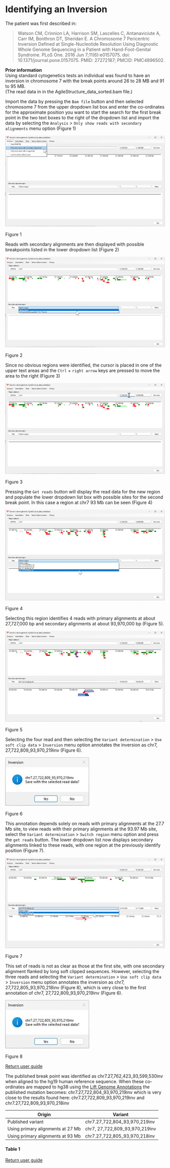 # Identifying an Inversion

The patient was first described in:   
> Watson CM, Crinnion LA, Harrison SM, Lascelles C, Antanaviciute A, Carr IM, Bonthron DT, Sheridan E. A Chromosome 7 Pericentric Inversion Defined at Single-Nucleotide Resolution Using Diagnostic Whole Genome Sequencing in a Patient with Hand-Foot-Genital Syndrome. PLoS One. 2016 Jun 7;11(6):e0157075. doi: 10.1371/journal.pone.0157075. PMID: 27272187; PMCID: PMC4896502.


__Prior information__  
Using standard cytogenetics tests an individual was found to have an inversion in chromosome 7 with the break points around 26 to 28 MB and 91 to 95 MB.  
(The read data in in the AgileStructure_data_sorted.bam file.)    

Import the data by pressing the ```Bam file``` button and then selected chromosome 7 from the upper dropdown list box and enter the co-ordinates for the approximate position you want to start the search for the first break point in the  two text boxes to the right of the dropdown list and import the data by selecting the ```Analysis``` > ```Only show reads with secondary alignments``` menu option (Figure 1)

![Figure 1](images/examples/figure1inv.jpg)

Figure 1

Reads with secondary alignments are then displayed with possible breakpoints listed in the lower dropdown list (Figure 2)

![Figure 2](images/examples/figure2inv.jpg)

Figure 2

Since no obvious regions were identified, the cursor is placed in one of the upper text areas and the ```Ctrl``` + ```right arrow``` keys are pressed to move the area to the right (Figure 3)

![Figure 3](images/examples/figure3inv.jpg)

Figure 3

Pressing the ```Get reads``` button will display the read data for the new region and populate the lower dropdown list box with possible sites for the second break point. In this case a region at chr7 93 Mb can be seen (Figure 4) 

![Figure 4](images/examples/figure4inv.jpg)

Figure 4

Selecting this region identifies 4 reads with primary alignments at about 27,727,000 bp and secondary alignments at about 93,970,000 bp (Figure 5).

![Figure 5](images/examples/figure5inv.jpg)

Figure 5

Selecting the four read and then selecting the  ```Variant determination``` > ```Use soft clip data``` > ```Inversion``` menu option annotates the inversion as chr7, 27,722,809_93,970,219inv (Figure 6).

![Figure 6](images/examples/figure6inv.jpg)

Figure 6

This annotation depends solely on reads with primary alignments at the 27.7 Mb site, to view reads with their primary alignments at the 93.97 Mb site, select the ```Variant determination``` > ```Switch region``` menu option and press the ```get reads``` button. The lower dropdown list now displays secondary alignments linked to these reads, with one region at the previously identify position (Figure 7).  

![Figure 7](images/examples/figure7inv.jpg)

Figure 7

This set of reads is not as clear as those at the first site, with one secondary alignment flanked by long soft clipped sequences. However, selecting the three reads and selecting the ```Variant determination``` > ```Use soft clip data``` > ```Inversion``` menu option annotates the inversion as chr7, 27,722,805_93,970,218inv (Figure 8), which is very close to the first annotation of chr7, 27,722,809_93,970,219inv (Figure 6).

![Figure 8](images/examples/figure8inv.jpg)

Figure 8

[Return user guide](README.md#inversion)

The published break point was identified as chr7.27,762,423_93,599,530inv when aligned to the hg19 human reference sequence. When these co-ordinates are mapped to hg38 using the [Lift Genome Annotations](https://genome.ucsc.edu/cgi-bin/hgLiftOver) the published mutation becomes: chr7.27,722,804_93,970,219inv which is very close to the results found here:  chr7.27,722,809_93,970,219inv and chr7.27,722,809_93,970,218inv

|Origin|Variant|
|-|-|
|Published variant|chr7.27,722,804_93,970,219inv|
|Using primary alignments at 27 Mb|chr7, 27,722,809_93,970,219inv|
|Using primary alignments at 93 Mb|chr7.27,722,805_93,970,218inv|

#### Table 1

[Return user guide](README.md#inversion) 
